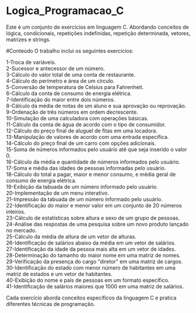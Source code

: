 # Logica_Programacao_C
Este é um conjunto de exercícios em linguagem C. Abordando conceitos de lógica, condicionais, repetições indefinidas, repetição determinada, vetores, matrizes e strings.

#Conteúdo
O trabalho inclui os seguintes exercícios:

1-Troca de variáveis.<br>
2-Sucessor e antecessor de um número.<br>
3-Cálculo do valor total de uma conta de restaurante.<br>
4-Cálculo do perímetro e área de um círculo.<br>
5-Conversão de temperatura de Celsius para Fahrenheit.<br>
6-Cálculo da conta de consumo de energia elétrica.<br>
7-Identificação do maior entre dois números.<br>
8-Cálculo da média de notas de um aluno e sua aprovação ou reprovação.<br>
9-Ordenação de três números em ordem decrescente.<br>
10-Simulação de uma calculadora com operações básicas.<br>
11-Cálculo da conta de água de acordo com o tipo de consumidor.<br>
12-Cálculo do preço final de aluguel de fitas em uma locadora.<br>
13-Manipulação de valores de acordo com uma entrada específica.<br>
14-Cálculo do preço final de um carro com opções adicionais.<br>
15-Soma de números informados pelo usuário até que seja inserido o valor 0.<br>
16-Cálculo da média e quantidade de números informados pelo usuário.<br>
17-Soma e média das idades de pessoas informadas pelo usuário.<br>
18-Cálculo do total a pagar, maior e menor consumo, e média geral de consumo de energia elétrica.<br>
19-Exibição da tabuada de um número informado pelo usuário.<br>
20-Implementação de um menu interativo.<br>
21-Impressão da tabuada de um número informado pelo usuário.<br>
22-Identificação do maior e menor valor em um conjunto de 20 números inteiros.<br>
23-Cálculo de estatísticas sobre altura e sexo de um grupo de pessoas.<br>
24-Análise das respostas de uma pesquisa sobre um novo produto lançado no mercado.<br>
25-Cálculo da média de altura de um vetor de alturas.<br>
26-Identificação de salários abaixo da média em um vetor de salários.<br>
27-Identificação da idade da pessoa mais alta em um vetor de idades.<br>
28-Determinação do tamanho do maior nome em uma matriz de nomes.<br>
29-Verificação da presença do cargo "diretor" em uma matriz de cargos.<br>
30-Identificação do estado com menor número de habitantes em uma matriz de estados e um vetor de habitantes.<br>
40-Exibição do nome e país de pessoas em um formato específico.<br>
41-Identificação de salários maiores que 1000 em uma matriz de salários.<br>

Cada exercício aborda conceitos específicos da linguagem C e pratica diferentes técnicas de programação.

